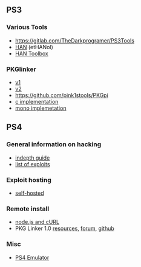 ## PS3

### Various Tools 
- https://gitlab.com/TheDarkprogramer/PS3Tools
- [HAN](https://github.com/PS3Xploit/etHANol) (etHANol)
- [HAN Toolbox](https://github.com/ShaolinAssassin/HAN-Toolbox/)

### PKGlinker
- [v1](https://www.psx-place.com/threads/pkg-linker-v1-0-scan-serve-pkgs-to-ps3-from-pc-cfw-ps3xploit-han.16733/)
- [v2](https://www.psx-place.com/threads/pkg-linker-2-0-serve-packages-to-your-ps3-han-cfw.17252/)
- https://github.com/pink1stools/PKGpi
- [c implementation](https://gitlab.com/ankushjp4/playstation3-han-package-linker)
- [mono implemetation](https://github.com/pink1stools/pkg_linker_cmd/tree/master/pkg_linker_cmd/pkg_linker_cmd)


## PS4 

### General information on hacking
- [indepth guide ](https://cturt.github.io/ps4.html)
- [list of exploits](https://www.psdevwiki.com/ps4/Working_Exploits)

### Exploit hosting
- [self-hosted](https://github.com/Al-Azif/ps4-exploit-host)

### Remote install
- [node.js and cURL](https://www.psx-place.com/resources/remote-pkg-installer.731/)
- PKG Linker 1.0 [resources](https://www.psx-place.com/resources/ps4-pkg-linker.730/), [forum](https://www.psx-place.com/threads/ps4-pkg-linker.21301/), [github](https://github.com/pink1stools/PS4_PKG_Linker)

### Misc
- [PS4 Emulator](https://github.com/AlexAltea/orbital)

